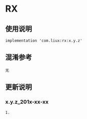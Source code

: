 ﻿RX
===

使用说明
---
```
implementation 'com.liux:rx:x.y.z'
```

混淆参考
---
```
无
```

更新说明
---
### x.y.z_201x-xx-xx
    1.